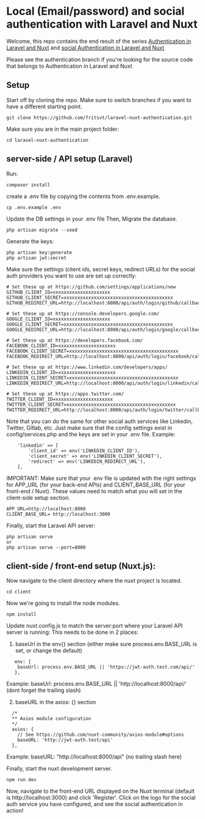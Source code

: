 # Local (Email/password) and social authentication with Laravel and Nuxt

Welcome, this repo contains the end result of the series [Authentication in Laravel and Nuxt](https://www.youtube.com/playlist?list=PLeZmuYT0mSPNmQie2QyoY-3hxQxDZwi22) and [social Authentication in Laravel and Nuxt](https://www.youtube.com/playlist?list=PLeZmuYT0mSPPeyIMa6oURCgpCMEd_sD_n)

Please see the authentication branch if you're looking for the source code that belongs to Authentication in Laravel and Nuxt

## Setup

Start off by cloning the repo. Make sure to switch branches if you want to have a different starting point.

```
git clone https://github.com/fritsvt/laravel-nuxt-authentication.git
```

Make sure you are in the main project folder:

```
cd laravel-nuxt-authentication
```

## server-side / API setup (Laravel)

Run:

```
composer install
```

create a .env file by copying the contents from .env.example.

```
cp .env.example .env
```

Update the DB settings in your .env file
Then, Migrate the database.

```
php artisan migrate --seed
```

Generate the keys:

```
php artisan key:generate
php artisan jwt:secret
```

Make sure the settings (client ids, secret keys, redirect URLs) for the social auth providers you want to use are set up correctly:

```
# Set these up at https://github.com/settings/applications/new
GITHUB_CLIENT_ID=xxxxxxxxxxxxxxxxxxxxx
GITHUB_CLIENT_SECRET=xxxxxxxxxxxxxxxxxxxxxxxxxxxxxxxxxxxxxxxx
GITHUB_REDIRECT_URL=http://localhost:8000/api/auth/login/github/callback

# Set these up at https://console.developers.google.com/
GOOGLE_CLIENT_ID=xxxxxxxxxxxxxxxxxxxxx
GOOGLE_CLIENT_SECRET=xxxxxxxxxxxxxxxxxxxxxxxxxxxxxxxxxxxxxxxx
GOOGLE_REDIRECT_URL=http://localhost:8000/api/auth/login/google/callback

# Set these up at https://developers.facebook.com/
FACEBOOK_CLIENT_ID=xxxxxxxxxxxxxxxxxxxxx
FACEBOOK_CLIENT_SECRET=xxxxxxxxxxxxxxxxxxxxxxxxxxxxxxxxxxxxxxxx
FACEBOOK_REDIRECT_URL=http://localhost:8000/api/auth/login/facebook/callback

# Set these up at https://www.linkedin.com/developers/apps/
LINKEDIN_CLIENT_ID=xxxxxxxxxxxxxxxxxxxxx
LINKEDIN_CLIENT_SECRET=xxxxxxxxxxxxxxxxxxxxxxxxxxxxxxxxxxxxxxxx
LINKEDIN_REDIRECT_URL=http://localhost:8000/api/auth/login/linkedin/callback

# Set these up at https://apps.twitter.com/
TWITTER_CLIENT_ID=xxxxxxxxxxxxxxxxxxxxx
TWITTER_CLIENT_SECRET=xxxxxxxxxxxxxxxxxxxxxxxxxxxxxxxxxxxxxxxx
TWITTER_REDIRECT_URL=http://localhost:8000/api/auth/login/twitter/callback

```

Note that you can do the same for other social auth services like Linkedin, Twitter, Gitlab, etc. Just make sure that the config settings exist in config/services.php and the keys are set in your .env file.
Example:

```
    'linkedin' => [
        'client_id' => env('LINKEDIN_CLIENT_ID'),
        'client_secret' => env('LINKEDIN_CLIENT_SECRET'),
        'redirect' => env('LINKEDIN_REDIRECT_URL'),
    ],

```

IMPORTANT: Make sure that your .env file is updated with the right settings for APP_URL (for your back-end APIs) and CLIENT_BASE_URL (for your front-end / Nuxt). These values need to match what you will set in the client-side setup section.

```
APP_URL=http://localhost:8000
CLIENT_BASE_URL= http://localhost:3000
```

Finally, start the Laravel API server:

```
php artisan serve
or
php artisan serve --port=8000
```

## client-side / front-end setup (Nuxt.js):

Now navigate to the client directory where the nuxt project is located.

```
cd client
```

Now we're going to install the node modules.

```
npm install
```

Update nuxt.config.js to match the server:port where your Laravel API server is running:
This needs to be done in 2 places:

1. baseUrl in the env{} section (either make sure process.env.BASE_URL is set, or change the default)

```
   env: {
    baseUrl: process.env.BASE_URL || 'https://jwt-auth.test.com/api/'
   },
```

Example: baseUrl: process.env.BASE_URL || 'http://localhost:8000/api/'
(dont forget the trailing slash)

2. baseURL in the axios: {} section

```
  /*
  ** Axios module configuration
  */
  axios: {
    // See https://github.com/nuxt-community/axios-module#options
    baseURL: 'http://jwt-auth.test/api'
  },
```

Example: baseURL: "http://localhost:8000/api" (no trailing slash here)

Finally, start the nuxt development server.

```
npm run dev
```

Now, navigate to the front-end URL displayed on the Nuxt terminal (default is http://localhost:3000) and click 'Register'. Click on the logo for the social auth service you have configured, and see the social authentication in action!
